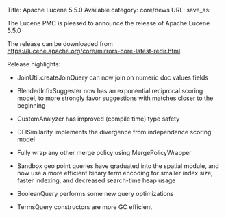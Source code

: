 Title: Apache Lucene 5.5.0 Available
category: core/news
URL: 
save_as: 

The Lucene PMC is pleased to announce the release of Apache Lucene 5.5.0

The release can be downloaded from <https://lucene.apache.org/core/mirrors-core-latest-redir.html>

Release highlights:

* JoinUtil.createJoinQuery can now join on numeric doc values fields

* BlendedInfixSuggester now has an exponential reciprocal scoring model, to more strongly favor suggestions with matches closer to the beginning

* CustomAnalyzer has improved (compile time) type safety

* DFISimilarity implements the divergence from independence scoring model

* Fully wrap any other merge policy using MergePolicyWrapper

* Sandbox geo point queries have graduated into the spatial module, and now use a more efficient binary term encoding for smaller index size, faster indexing, and decreased search-time heap usage

* BooleanQuery performs some new query optimizations

* TermsQuery constructors are more GC efficient

